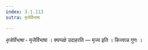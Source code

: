 ```yaml
---
index: 3.1.113
sutra: मृजेर्विभाषा

---
```

_मृजेर्विभाषा_ - मृजेर्विभाषा । क्यप्पक्षे उदाहरति —  मृज्य इति । कित्त्वान्न गुणः । 